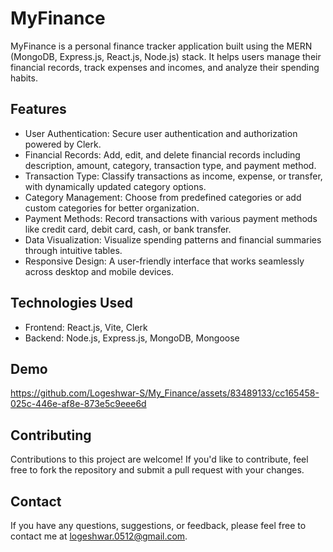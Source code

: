 # MyFinance

MyFinance is a personal finance tracker application built using the MERN (MongoDB, Express.js, React.js, Node.js) stack. It helps users manage their financial records, track expenses and incomes, and analyze their spending habits.

## Features

- User Authentication: Secure user authentication and authorization powered by Clerk.
- Financial Records: Add, edit, and delete financial records including description, amount, category, transaction type, and payment method.
- Transaction Type: Classify transactions as income, expense, or transfer, with dynamically updated category options.
- Category Management: Choose from predefined categories or add custom categories for better organization.
- Payment Methods: Record transactions with various payment methods like credit card, debit card, cash, or bank transfer.
- Data Visualization: Visualize spending patterns and financial summaries through intuitive tables.
- Responsive Design: A user-friendly interface that works seamlessly across desktop and mobile devices.

## Technologies Used

- Frontend: React.js, Vite, Clerk
- Backend: Node.js, Express.js, MongoDB, Mongoose

## Demo

https://github.com/Logeshwar-S/My_Finance/assets/83489133/cc165458-025c-446e-af8e-873e5c9eee6d

## Contributing

Contributions to this project are welcome! If you'd like to contribute, feel free to fork the repository and submit a pull request with your changes.

## Contact

If you have any questions, suggestions, or feedback, please feel free to contact me at logeshwar.0512@gmail.com.
